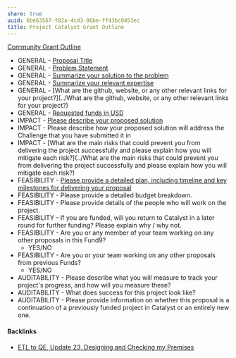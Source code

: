 ```yaml
---
share: true
uuid: 6be63567-f82a-4cd3-86be-ff43bc0453ec
title: Project Catalyst Grant Outline
---
```

[Community Grant Outline](../68481ccd-72ea-4139-b59b-42f39bc90865)

* GENERAL - [Proposal Title](../74808b2e-2f7e-47ae-ac2e-35b501021a7d)
* GENERAL - [Problem Statement](../3081860f-c48c-4016-bb88-07e32ce957b3)
* GENERAL - [Summarize your solution to the problem](../7ac99258-9b91-4e31-984b-84ea8654e8bc)
* GENERAL - [Summarize your relevant expertise](../f371d634-4ceb-4ccc-b6b8-6cbb8424c47d)
* GENERAL - [What are the github, website, or any other relevant links for your project?](../What are the github, website, or any other relevant links for your project?)
* GENERAL - [Requested funds in USD](../a8beb074-5973-4344-a764-2ec57f54ade3)
* IMPACT - [Please describe your proposed solution](../b2bc341b-c1e5-45dc-98da-c8be8c66fe0b)
* IMPACT - Please describe how your proposed solution will address the Challenge that you have submitted it in
* IMPACT - [What are the main risks that could prevent you from delivering the project successfully and please explain how you will mitigate each risk?](../What are the main risks that could prevent you from delivering the project successfully and please explain how you will mitigate each risk?)
* FEASIBILITY - [Please provide a detailed plan, including timeline and key milestones for delivering your proposal](../9aa92356-95d8-43a1-b0ab-86c2b0843fed)
* FEASIBILITY - Please provide a detailed budget breakdown.
* FEASIBILITY - Please provide details of the people who will work on the project.
* FEASIBILITY - If you are funded, will you return to Catalyst in a later round for further funding? Please explain why / why not.
* FEASIBILITY - Are you or any member of your team working on any other proposals in this Fund9?
	* YES/NO
* FEASIBILITY - Are you or your team working on any other proposals from previous Funds?
	* YES/NO
* AUDITABILITY - Please describe what you will measure to track your project's progress, and how will you measure these?
* AUDITABILITY - What does success for this project look like?
* AUDITABILITY - Please provide information on whether this proposal is a continuation of a previously funded project in Catalyst or an entirely new one.

#### Backlinks

* [ETL to QE, Update 23, Designing and Checking my Premises](/2bd9365f-daba-418c-bbe8-3aed2804909d)